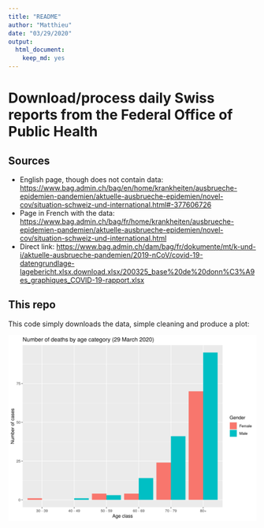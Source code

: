 ```yaml
---
title: "README"
author: "Matthieu"
date: "03/29/2020"
output:
  html_document:
    keep_md: yes
---
```


# Download/process daily Swiss reports from the Federal Office of Public Health

## Sources 

- English page, though does not contain data:  https://www.bag.admin.ch/bag/en/home/krankheiten/ausbrueche-epidemien-pandemien/aktuelle-ausbrueche-epidemien/novel-cov/situation-schweiz-und-international.html#-377606726
- Page in French with the data: https://www.bag.admin.ch/bag/fr/home/krankheiten/ausbrueche-epidemien-pandemien/aktuelle-ausbrueche-epidemien/novel-cov/situation-schweiz-und-international.html
- Direct link: https://www.bag.admin.ch/dam/bag/fr/dokumente/mt/k-und-i/aktuelle-ausbrueche-pandemien/2019-nCoV/covid-19-datengrundlage-lagebericht.xlsx.download.xlsx/200325_base%20de%20donn%C3%A9es_graphiques_COVID-19-rapport.xlsx


## This repo

This code simply downloads the data, simple cleaning and produce a plot: 

![Image stored in: output/figures/deaths_by_age](output/figures/deaths_by_age.png?raw=true)

